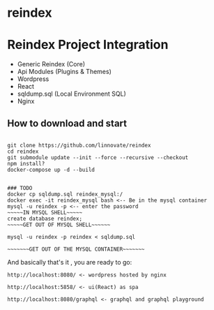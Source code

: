 # reindex

# Reindex Project Integration
- Generic Reindex (Core)
- Api Modules (Plugins & Themes)
- Wordpress
- React
- sqldump.sql (Local Environment SQL)
- Nginx


## How to download and start
```

git clone https://github.com/linnovate/reindex
cd reindex
git submodule update --init --force --recursive --checkout
npm install?
docker-compose up -d --build


### TODO
docker cp sqldump.sql reindex_mysql:/
docker exec -it reindex_mysql bash <-- Be in the mysql container
mysql -u reindex -p <-- enter the password
~~~~~IN MYSQL SHELL~~~~~
create database reindex;
~~~~~GET OUT OF MYSQL SHELL~~~~~~

mysql -u reindex -p reindex < sqldump.sql

~~~~~~~GET OUT OF THE MYSQL CONTAINER~~~~~~~
```

And basically that's it , you are ready to go:
```
http://localhost:8080/ <- wordpress hosted by nginx

http://localhost:5858/ <- ui(React) as spa

http://localhost:8080/graphql <- graphql and graphql playground
```

